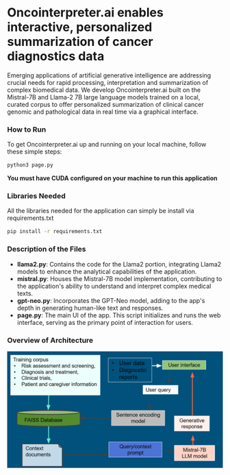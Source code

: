 # Oncointerpreter.ai enables interactive, personalized summarization of cancer diagnostics data

Emerging applications of artificial generative intelligence are addressing crucial needs for rapid
processing, interpretation and summarization of complex biomedical data. We develop
Oncointerpreter.ai built on the Mistral-7B and Llama-2 7B large language models trained on a local,
curated corpus to offer personalized summarization of clinical cancer genomic and pathological data in
real time via a graphical interface.


### How to Run

To get Oncointerpreter.ai up and running on your local machine, follow these simple steps:

```bash
python3 page.py
```
**You must have CUDA configured on your machine to run this application**


### Libraries Needed

All the libraries needed for the application can simply be install via requirements.txt

```bash
pip install -r requirements.txt
```


### Description of the Files

- **llama2.py**: Contains the code for the Llama2 portion, integrating Llama2 models to enhance the analytical capabilities of the application.
- **mistral.py**: Houses the Mistral-7B model implementation, contributing to the application's ability to understand and interpret complex medical texts.
- **gpt-neo.py**: Incorporates the GPT-Neo model, adding to the app's depth in generating human-like text and responses.
- **page.py**: The main UI of the app. This script initializes and runs the web interface, serving as the primary point of interaction for users.


### Overview of Architecture

![Architecture](figure.png "System Architecture")
